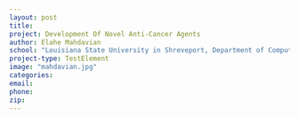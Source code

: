 ```yaml
---
layout: post
title:
project: Development Of Novel Anti-Cancer Agents
author: Elahe Mahdavian
school: "Louisiana State University in Shreveport, Department of Computer Science"
project-type: TestElement
image: "mahdavian.jpg"
categories:
email:
phone:
zip:
---
```

<!--
name,school,project,image



,,,liu.jpg
Elahe Mahdavian,"Louisiana State University in Shreveport, Department of Computer Science",Development Of Novel Anti-Cancer Agents,mahdavian.jpg
Eduardo Martinez-Ceballos,"Southern University and A&amp;M College, Department of Pathobiological Science",Regulation Of Mouse ES Cell Differentiation Into Neurons By Hoxa1,martinez.jpg
Harris McFerrin,"Xavier University of Louisiana, Department of Biology",Inhibition Of Hsv-1 Associated Ocular Neovascularization By Antiangiogenic Agents,mcferrin.jpg
David Mills,"Louisiana Tech University, Biological Sciences & Center for Biomedical Engineering and Rehabilitation Sciences",Instrumentation in Support of a New 3D Printing Lab,PIs/MillsD.jpg
Teresa Murray,"Louisiana Tech University, Department of Biomedical Engineering",Newly Discovered Neural Receptor's Role In A_1-42 Pathogenesis Of Alzheimer's Disease,murray.jpg
Sami Nazzal,"University of Louisiana at Monroe, School of Pharmacy",Cytotoxicity Of Tocotrienol Nanoemulsions Loaded With Paclitaxel/Gemcitabine Pufa,nazzal.jpg
Scott Poh,"Louisiana Tech University, Center for Biomedical Engineering and Rehabilitation Sciences, Chemistry, Institute for Micromanufacturing, Molecular Science and Nanotechnology, Nanosystems Engineering",Targeting of Macrophages in Inflammation With Thermosensitive Biopolymers,PIs/scott.jpg
Adarsh Radadia,Louisiana Tech University,Point-Of-Care Microelectronic Diagnostics For Early Phase Rickettsial Infections,radadia.jpg
Seetharama D Satyanarayanajois,"University of Louisiana at Monroe, College of Pharmacy",Role Of Extracellular Domain IV Of HER2 Protein In Cell Signaling,satyanarayanajois.png
Brian Salvatore,"Louisiana State University, Shreveport, Department of Chemistry and Physics","Design and Synthesis of Novel Polyphenol Cancer Therapeutics, Maximizing ADMET Properties and the Regulation of Cell-Signaling Cross-Talk",salvatore.jpg
Prerna Sethi Dua,"Louisiana Tech University, Department of Health Information Management",Rule-Based Data Mining For Knowledge Discovery In Alzheimer's Disease Using Microarray Databases,sethi.jpg
Maureen Shuh,"Xavier University, College of Pharmacy",The Molecular Mechanisms Of Adult T Cell Leukemia Induction By HTLV-I Tax,shuh.jpg
Jayalakshmi Sridhar,"Xavier University of Louisiana, Department of Chemistry",Development of Casein Kinase 1 inhibitors as therapeutics for Alzheimer's disease,sridhar.jpg
Tara Williams-Hart,"Louisiana State University in Shreveport, Department of Biological Sciences",Assessment Of The Molecular Target Of Fusarochromanone And Its Analogues,williams.jpg
Shizhong Yang,"Southern University and A&amp;M College, Department of Computer Science",Molecular Dynamics Simulation On The Interaction Between Domain I Of GK And Extracellular Domain IV Of UL20,yang.jpg
Kun Zhang,"Xavier University, Department of Computer Science",Enhancement Of MicroRNA Research Through Bioinformatics Tool Development,zhang.jpg
 -->
